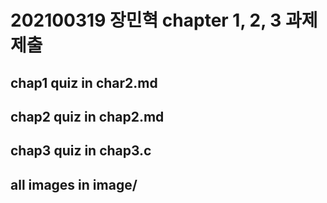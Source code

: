 # 202100319 장민혁 chapter 1, 2, 3 과제 제출



## chap1 quiz in char2.md

## chap2 quiz in chap2.md

## chap3 quiz in chap3.c

## all images in image/
